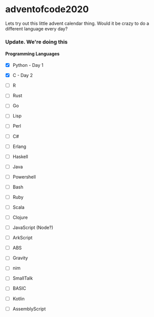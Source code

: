 # adventofcode2020
Lets try out this little advent calendar thing. Would it be crazy to do a different language every day?

### Update. We're doing this ###

#### Programming Languages ####

- [x] Python - Day 1
- [x] C - Day 2
- [ ] R
- [ ] Rust
- [ ] Go
- [ ] Lisp
- [ ] Perl
- [ ] C#
- [ ] Erlang
- [ ] Haskell
- [ ] Java
- [ ] Powershell
- [ ] Bash
- [ ] Ruby
- [ ] Scala
- [ ] Clojure
- [ ] JavaScript (Node?)
- [ ] ArkScript
- [ ] ABS
- [ ] Gravity
- [ ] nim
- [ ] SmallTalk
- [ ] BASIC
- [ ] Kotlin
- [ ] AssemblyScript


